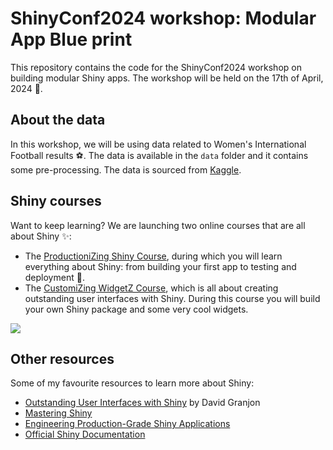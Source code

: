 # ShinyConf2024 workshop: Modular App Blue print

This repository contains the code for the ShinyConf2024 workshop on building modular Shiny apps. The workshop will be held on the 17th of April, 2024 📅.

## About the data

In this workshop, we will be using data related to Women's International Football results ⚽️. The data is available in the `data` folder and it contains some pre-processing. The data is sourced from [Kaggle](https://www.kaggle.com/datasets/martj42/womens-international-football-results?resource=download).

## Shiny courses

Want to keep learning? We are launching two online courses that are all about Shiny ✨:

- The [ProductioniZing Shiny Course](https://athlyticz.com/shiny-ii), during which you will learn everything about Shiny: from building your first app to testing and deployment 🚀.
- The [CustomiZing WidgetZ Course](https://athlyticz.com/shiny-iii), which is all about creating outstanding user interfaces with Shiny. During this course you will build your own Shiny package and some very cool widgets.

[<img src="images/athlyticz.png">](https://athlyticz.com/shiny-ii)


## Other resources

Some of my favourite resources to learn more about Shiny:

- [Outstanding User Interfaces with Shiny](https://unleash-shiny.rinterface.com) by David Granjon
- [Mastering Shiny](https://mastering-shiny.org)
- [Engineering Production-Grade Shiny Applications](https://engineering-shiny.org)
- [Official Shiny Documentation](https://shiny.posit.co/r/getstarted/shiny-basics/lesson1/index.html)
